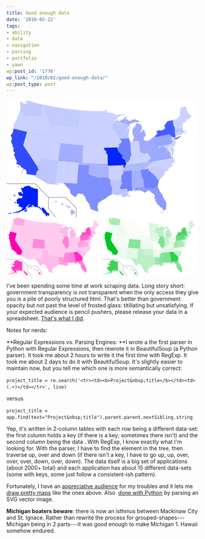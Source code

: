 ```yaml
---
title: Good enough data
date: '2010-02-22'
tags:
- ability
- data
- navigation
- parsing
- portfolio
- yawn
wp:post_id: '1776'
wp_link: "/2010/02/good-enough-data/"
wp:post_type: post
---
```


![](2010-02-22-Good-enough-data/btop-map-combined-500x462.png "btop-map-combined")

I've been spending some time at work scraping data. Long story short: government transparency is not transparent when the only access they give you is a pile of poorly structured html. That's better than government opacity but not past the level of frosted glass: titillating but unsatisfying. If your expected audience is pencil pushers, please release your data in a spreadsheet. [That's what I did](http://transmissionproject.org/current/2009/11/ntia-broadband-access-data).

Notes for nerds:

**Regular Expressions vs. Parsing Engines: **I wrote a the first parser in Python with Regular Expressions, then rewrote it in BeautifulSoup (a Python parser). It took me about 2 hours to write it the first time with RegExp. It took me about 2 days to do it with BeautifulSoup. It's slightly easier to maintain now, but you tell me which one is more semantically correct:

`project_title = re.search('<tr><td><b>Project&nbsp;title</b></td><td>(.+)</td></tr>', line)`

versus

`project_title = app.find(text="Project&nbsp;title").parent.parent.nextSibling.string`

Yep, it's written in 2-column tables with each row being a different data-set: the first column holds a key (if there is a key; sometimes there isn't) and the second column being the data . With RegExp, I know exactly what I'm looking for. With the parser, I have to find the element in the tree, then traverse up, over and down (if there isn't a key, I have to go up, up, over, over, over, down, over, down). The data itself is a big set of applications (about 2000+ total) and each application has about 15 different data-sets (some with keys, some just follow a consistent-ish pattern).

Fortunately, I have an [appreciative audience](http://www.media-democracy.net/) for my troubles and it lets me [draw pretty maps](http://transmissionproject.org/current/2010/2/btop-applications-and-awards-by-state) like the ones above. Also  [done with Python](http://flowingdata.com/2009/11/12/how-to-make-a-us-county-thematic-map-using-free-tools/) by parsing an SVG vector image.

**Michigan boaters beware**: there is now an isthmus between Mackinaw City and St. Ignace. Rather than rewrite the process for grouped-shapes---Michigan being in 2 parts---it was good enough to make Michigan 1. Hawaii somehow endured.

